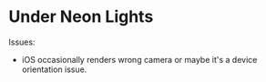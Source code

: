 # Under Neon Lights

Issues:
+ iOS occasionally renders wrong camera or maybe it's a device orientation issue.
